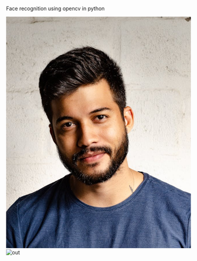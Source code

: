 Face recognition using opencv in python

![in](./in.jpg) ![out](https://github.com/yhbsh/opencv-face-detection/assets/86262467/e7c5b2ee-5de8-4422-a510-72527dfceb8f)
